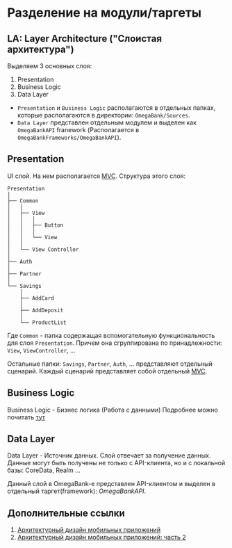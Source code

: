# Разделение на модули/таргеты

## LA: Layer Architecture ("Слоистая архитектура")

Выделяем 3 основных слоя:
1. Presentation 
1. Business Logic
1. Data Layer

* `Presentation` и `Business Logic` располагаются в отдельных папках, которые располагаются в директории: `OmegaBank/Sources`.
* `Data Layer` представлен отдельным модулем и выделен как `OmegaBankAPI` franework (Располагается в `OmegaBankFrameworks/OmegaBankAPI`).

## Presentation

UI слой. На нем располагается [MVC](Documentation/mvc.md).
Структура этого слоя:
```
Presentation
│
├── Common
│   │
│   ├── View
│   │   │
│   │   ├── Button
│   │   │
│   │   └── View
│   │
│   └── View Controller
│
├── Auth
│
├── Partner
│
└── Savings
    │
    ├── AddCard
    │
    ├── AddDeposit
    │
    └── ProductList
```

Где `Common` - папка содержащая вспомогательную функциональность для слоя `Presentation`. Причем она сгруппирована по принадлежности: `View`, `ViewController`, ...

Остальные папки: `Savings`, `Partner`, `Auth`, ... представляют отдельный сценарий. Каждый сценарий представляет собой отдельный [MVC](Documentation/mvc.md).

## Business Logic

Business Logic - Бизнес логика (Работа с данными)
Подробнее можно почитать [тут](Documentation/architecture.md)

## Data Layer

Data Layer - Источник данных. Слой отвечает за получение данных. Данные могут быть получены не только с API-клиента, но и с локальной базы: CoreData, Realm ...

Данный слой в OmegaBank-е представлен API-клиентом и выделен в отдельный таргет(framework): *OmegaBankAPI*.

## Дополнительные ссылки

1. [Архитектурный дизайн мобильных приложений](https://habr.com/ru/company/redmadrobot/blog/246551/)
1. [Архитектурный дизайн мобильных приложений: часть 2](https://habr.com/ru/company/redmadrobot/blog/251337/)